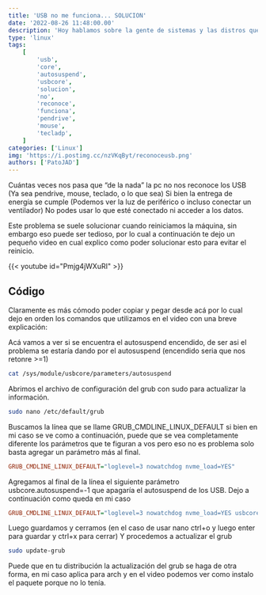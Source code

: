 ```yaml
---
title: 'USB no me funciona... SOLUCION'
date: '2022-08-26 11:48:00.00'
description: 'Hoy hablamos sobre la gente de sistemas y las distros que tiene que conocer'
type: 'linux'
tags:
    [
        'usb',
        'core',
        'autosuspend',
        'usbcore',
        'solucion',
        'no',
        'reconoce',
        'funciona',
        'pendrive',
        'mouse',
        'tecladp',
    ]
categories: ['Linux']
img: 'https://i.postimg.cc/nzVKqByt/reconoceusb.png'
authors: ['PatoJAD']
---
```


Cuántas veces nos pasa que “de la nada” la pc no nos reconoce los USB (Ya sea pendrive, mouse, teclado, o lo que sea) Si bien la entrega de energía se cumple (Podemos ver la luz de periférico o incluso conectar un ventilador) No podes usar lo que esté conectado ni acceder a los datos.

Este problema se suele solucionar cuando reiniciamos la máquina, sin embargo eso puede ser tedioso, por lo cual a continuación te dejo un pequeño video en cual explico como poder solucionar esto para evitar el reinicio.

{{< youtube id="Pmjg4jWXuRI" >}}

## Código

Claramente es más cómodo poder copiar y pegar desde acá por lo cual dejo en orden los comandos que utilizamos en el video con una breve explicación:

Acá vamos a ver si se encuentra el autosuspend encendido, de ser asi el problema se estaría dando por el autosuspend (encendido seria que nos retonre >=1)

```bash
cat /sys/module/usbcore/parameters/autosuspend
```

Abrimos el archivo de configuración del grub con sudo para actualizar la información.

```bash
sudo nano /etc/default/grub
```

Buscamos la línea que se llame GRUB_CMDLINE_LINUX_DEFAULT si bien en mi caso se ve como a continuación, puede que se vea completamente diferente los parámetros que te figuran a vos pero eso no es problema solo basta agregar un parámetro más al final.

```cfg
GRUB_CMDLINE_LINUX_DEFAULT="loglevel=3 nowatchdog nvme_load=YES"
```

Agregamos al final de la línea el siguiente parámetro usbcore.autosuspend=-1 que apagaría el autosuspend de los USB. Dejo a continuación como queda en mi caso

```cfg
GRUB_CMDLINE_LINUX_DEFAULT="loglevel=3 nowatchdog nvme_load=YES usbcore.autosuspend=-1"
```

Luego guardamos y cerramos (en el caso de usar nano ctrl+o y luego enter para guardar y ctrl+x para cerrar) Y procedemos a actualizar el grub

```bash
sudo update-grub
```

Puede que en tu distribución la actualización del grub se haga de otra forma, en mi caso aplica para arch y en el video podemos ver como instalo el paquete porque no lo tenía.
